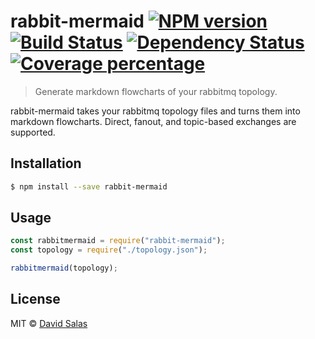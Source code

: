 # rabbit-mermaid [![NPM version][npm-image]][npm-url] [![Build Status][travis-image]][travis-url] [![Dependency Status][daviddm-image]][daviddm-url] [![Coverage percentage][coveralls-image]][coveralls-url]

> Generate markdown flowcharts of your rabbitmq topology.

rabbit-mermaid takes your rabbitmq topology files and turns them into
markdown flowcharts. Direct, fanout, and topic-based exchanges are supported.

## Installation

```sh
$ npm install --save rabbit-mermaid
```

## Usage

```js
const rabbitmermaid = require("rabbit-mermaid");
const topology = require("./topology.json");

rabbitmermaid(topology);
```

## License

MIT © [David Salas]()

[npm-image]: https://badge.fury.io/js/rabbit-mermaid.svg
[npm-url]: https://npmjs.org/package/rabbit-mermaid
[travis-image]: https://travis-ci.org/davidlivingrooms/rabbit-mermaid.svg?branch=master
[travis-url]: https://travis-ci.org/davidlivingrooms/rabbit-mermaid
[daviddm-image]: https://david-dm.org/davidlivingrooms/rabbit-mermaid.svg?theme=shields.io
[daviddm-url]: https://david-dm.org/davidlivingrooms/rabbit-mermaid
[coveralls-image]: https://coveralls.io/repos/davidlivingrooms/rabbit-mermaid/badge.svg
[coveralls-url]: https://coveralls.io/r/davidlivingrooms/rabbit-mermaid
